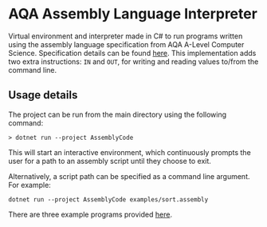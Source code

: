 # AQA Assembly Language Interpreter

Virtual environment and interpreter made in C# to run programs written using the assembly language specification from AQA A-Level Computer Science.
Specification details can be found [here](https://pmt.physicsandmathstutor.com/download/Computer-Science/A-level/Past-Papers/AQA/AS-Paper-2/Assembly%20Language%20Instruction%20-%20Paper%202%20AQA%20Computer%20Science%20AS-level.pdf). This implementation adds two extra instructions: `IN` and `OUT`, for writing and reading values to/from the command line.

## Usage details

The project can be run from the main directory using the following command:
```
> dotnet run --project AssemblyCode
```
This will start an interactive environment, which continuously prompts the user for a path to an assembly script until they choose to exit.


Alternatively, a script path can be specified as a command line argument. For example:
```
dotnet run --project AssemblyCode examples/sort.assembly
```

There are three example programs provided [here](./examples).
